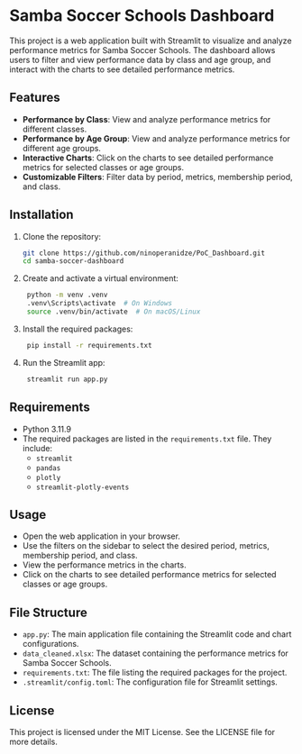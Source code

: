 # Samba Soccer Schools Dashboard

This project is a web application built with Streamlit to visualize and analyze performance metrics for Samba Soccer Schools. The dashboard allows users to filter and view performance data by class and age group, and interact with the charts to see detailed performance metrics.

## Features

- **Performance by Class**: View and analyze performance metrics for different classes.
- **Performance by Age Group**: View and analyze performance metrics for different age groups.
- **Interactive Charts**: Click on the charts to see detailed performance metrics for selected classes or age groups.
- **Customizable Filters**: Filter data by period, metrics, membership period, and class.

## Installation

1. Clone the repository:
   ```sh
   git clone https://github.com/ninoperanidze/PoC_Dashboard.git
   cd samba-soccer-dashboard

2. Create and activate a virtual environment:
   ```sh
    python -m venv .venv
    .venv\Scripts\activate  # On Windows
    source .venv/bin/activate  # On macOS/Linux

3. Install the required packages:
   ```sh
    pip install -r requirements.txt

4. Run the Streamlit app:
   ```sh
    streamlit run app.py


## Requirements

- Python 3.11.9
- The required packages are listed in the `requirements.txt` file. They include:
  - `streamlit`
  - `pandas`
  - `plotly`
  - `streamlit-plotly-events`

## Usage

- Open the web application in your browser.
- Use the filters on the sidebar to select the desired period, metrics, membership period, and class.
- View the performance metrics in the charts.
- Click on the charts to see detailed performance metrics for selected classes or age groups.

## File Structure

- `app.py`: The main application file containing the Streamlit code and chart configurations.
- `data_cleaned.xlsx`: The dataset containing the performance metrics for Samba Soccer Schools.
- `requirements.txt`: The file listing the required packages for the project.
- `.streamlit/config.toml`: The configuration file for Streamlit settings.

## License

This project is licensed under the MIT License. See the LICENSE file for more details.
